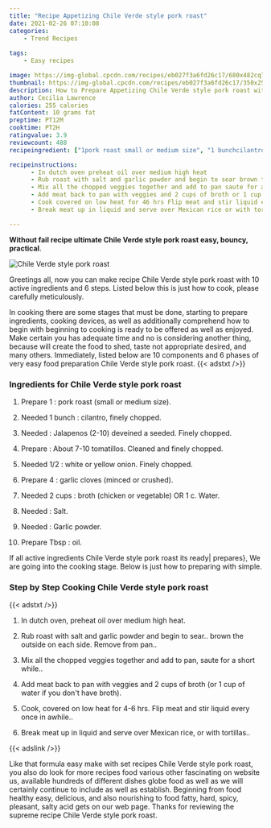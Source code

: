 ```yaml
---
title: "Recipe Appetizing Chile Verde style pork roast"
date: 2021-02-26 07:10:08
categories:
    - Trend Recipes
    
tags:
    - Easy recipes

image: https://img-global.cpcdn.com/recipes/eb027f3a6fd26c17/680x482cq70/chile-verde-style-pork-roast-recipe-main-photo.jpg
thumbnail: https://img-global.cpcdn.com/recipes/eb027f3a6fd26c17/350x250cq70/chile-verde-style-pork-roast-recipe-main-photo.jpg
description: How to Prepare Appetizing Chile Verde style pork roast with 10 ingredients and 6 stages of easy cooking.
author: Cecilia Lawrence
calories: 255 calories
fatContent: 10 grams fat
preptime: PT12M
cooktime: PT2H
ratingvalue: 3.9
reviewcount: 488
recipeingredient: ["1pork roast small or medium size", "1 bunchcilantro finely chopped", "Jalapenos 210 deveined a seeded Finely chopped", "About 710 tomatillos Cleaned and finely chopped", "1/2white or yellow onion Finely chopped", "4garlic cloves minced or crushed", "2 cupsbroth chicken or vegetable OR 1 c Water", "Salt", "Garlic powder", "Tbspoil"]

recipeinstructions: 
      - In dutch oven preheat oil over medium high heat 
      - Rub roast with salt and garlic powder and begin to sear brown the outside on each side Remove from pan 
      - Mix all the chopped veggies together and add to pan saute for a short while 
      - Add meat back to pan with veggies and 2 cups of broth or 1 cup of water if you dont have broth 
      - Cook covered on low heat for 46 hrs Flip meat and stir liquid every once in awhile 
      - Break meat up in liquid and serve over Mexican rice or with tortillas

---
```




**Without fail recipe ultimate Chile Verde style pork roast easy, bouncy, practical**. 


![Chile Verde style pork roast](https://img-global.cpcdn.com/recipes/eb027f3a6fd26c17/680x482cq70/chile-verde-style-pork-roast-recipe-main-photo.jpg "Chile Verde style pork roast")




Greetings all, now you can make recipe Chile Verde style pork roast with 10 active ingredients and 6 steps. Listed below this is just how to cook, please carefully meticulously.

In cooking there are some stages that must be done, starting to prepare ingredients, cooking devices, as well as additionally comprehend how to begin with beginning to cooking is ready to be offered as well as enjoyed. Make certain you has adequate time and no is considering another thing, because will create the food to shed, taste not appropriate desired, and many others. Immediately, listed below are 10 components and 6 phases of very easy food preparation Chile Verde style pork roast.
{{< adstxt />}}

### Ingredients for Chile Verde style pork roast


1. Prepare 1 : pork roast (small or medium size).

1. Needed 1 bunch : cilantro, finely chopped.

1. Needed  : Jalapenos (2-10) deveined a seeded. Finely chopped.

1. Prepare  : About 7-10 tomatillos. Cleaned and finely chopped.

1. Needed 1/2 : white or yellow onion. Finely chopped.

1. Prepare 4 : garlic cloves (minced or crushed).

1. Needed 2 cups : broth (chicken or vegetable) OR 1 c. Water.

1. Needed  : Salt.

1. Needed  : Garlic powder.

1. Prepare Tbsp : oil.



If all active ingredients Chile Verde style pork roast its ready| prepares}, We are going into the cooking stage. Below is just how to preparing with simple.

### Step by Step Cooking Chile Verde style pork roast

{{< adstxt />}}


1. In dutch oven, preheat oil over medium high heat.



1. Rub roast with salt and garlic powder and begin to sear.. brown the outside on each side. Remove from pan..



1. Mix all the chopped veggies together and add to pan, saute for a short while..



1. Add meat back to pan with veggies and 2 cups of broth (or 1 cup of water if you don&#39;t have broth).



1. Cook, covered on low heat for 4-6 hrs. Flip meat and stir liquid every once in awhile..



1. Break meat up in liquid and serve over Mexican rice, or with tortillas..





{{< adslink />}}

Like that formula easy make with set recipes Chile Verde style pork roast, you also do look for more recipes food various other fascinating on website us, available hundreds of different dishes globe food as well as we will certainly continue to include as well as establish. Beginning from food healthy easy, delicious, and also nourishing to food fatty, hard, spicy, pleasant, salty acid gets on our web page. Thanks for reviewing the supreme recipe Chile Verde style pork roast.
